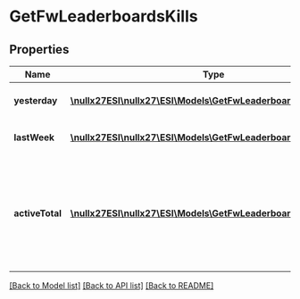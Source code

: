 # GetFwLeaderboardsKills

## Properties
Name | Type | Description | Notes
------------ | ------------- | ------------- | -------------
**yesterday** | [**\nullx27ESI\nullx27\ESI\Models\GetFwLeaderboardsYesterday[]**](GetFwLeaderboardsYesterday.md) | Top 4 ranking of factions by kills in the past day | 
**lastWeek** | [**\nullx27ESI\nullx27\ESI\Models\GetFwLeaderboardsLastWeek[]**](GetFwLeaderboardsLastWeek.md) | Top 4 ranking of factions by kills in the past week | 
**activeTotal** | [**\nullx27ESI\nullx27\ESI\Models\GetFwLeaderboardsActiveTotal[]**](GetFwLeaderboardsActiveTotal.md) | Top 4 ranking of factions active in faction warfare by total kills. A faction is considered \&quot;active\&quot; if they have participated in faction warfare in the past 14 days. | 

[[Back to Model list]](../README.md#documentation-for-models) [[Back to API list]](../README.md#documentation-for-api-endpoints) [[Back to README]](../README.md)


